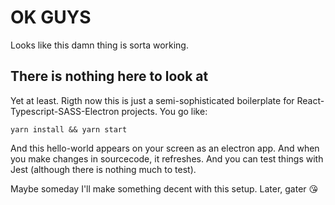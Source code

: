 # OK GUYS
Looks like this damn thing is sorta working.

## There is nothing here to look at
Yet at least. Rigth now this is just a semi-sophisticated boilerplate for React-Typescript-SASS-Electron projects.
You go like:
```
yarn install && yarn start
```
And this hello-world appears on your screen as an electron app. And when you make changes in sourcecode, it refreshes. And you can test things with Jest (although there is nothing much to test).

Maybe someday I'll make something decent with this setup. Later, gater 😘
